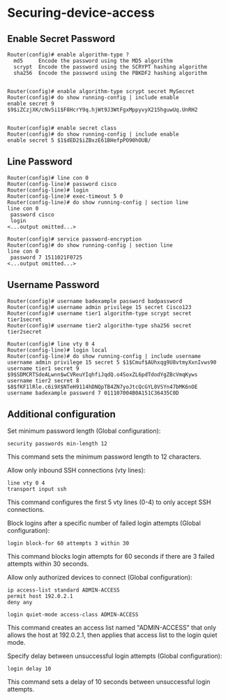 # Securing-device-access

## Enable Secret Password
```
Router(config)# enable algorithm-type ?
  md5     Encode the password using the MD5 algorithm
  scrypt  Encode the password using the SCRYPT hashing algorithm
  sha256  Encode the password using the PBKDF2 hashing algorithm


Router(config)# enable algorithm-type scrypt secret MySecret 
Router(config)# do show running-config | include enable
enable secret 9 $9$iZCzjXK/cNv5i1$F8HcrY9q.hjWt9J3WtFgxMppyvyX215hguwUq.UnRH2


Router(config)# enable secret class
Router(config)# do show running-config | include enable
enable secret 5 $1$dED2$iZBxzE61BHefpPO90hOUB/
```

## Line Password
```
Router(config)# line con 0
Router(config-line)# password cisco
Router(config-line)# login
Router(config-line)# exec-timeout 5 0
Router(config-line)# do show running-config | section line
line con 0
 password cisco                                                                          
 login
<...output omitted...>

Router(config)# service password-encryption
Router(config)# do show running-config | section line
line con 0
 password 7 1511021F0725                                                                 
<...output omitted...>
```

## Username Password
```
Router(config)# username badexample password badpassword
Router(config)# username admin privilege 15 secret Cisco123
Router(config)# username tier1 algorithm-type scrypt secret tier1secret
Router(config)# username tier2 algorithm-type sha256 secret tier2secret

Router(config)# line vty 0 4
Router(config-line)# login local
Router(config-line)# do show running-config | include username
username admin privilege 15 secret 5 $1$Cmuf$AUhxqg9U8vtmyXxnIvws90
username tier1 secret 9 $9$SDMCRTSdeALwnn$wCVReuYIqhfiJqdQ.o4SoxZL6pdTdodYgZBcVmqKyws
username tier2 secret 8 $8$fKF1lRle.c6i9X$NTeH9114hDNQpTB4ZN7yoJtcQcGYL0VSYn47bMK6nOE
username badexample password 7 011107004B0A151C36435C0D
```

## Additional configuration

Set minimum password length (Global configuration):
```
security passwords min-length 12
```
This command sets the minimum password length to 12 characters.

Allow only inbound SSH connections (vty lines):
```
line vty 0 4
transport input ssh
```
This command configures the first 5 vty lines (0-4) to only accept SSH connections.

Block logins after a specific number of failed login attempts (Global configuration):
```
login block-for 60 attempts 3 within 30
```
This command blocks login attempts for 60 seconds if there are 3 failed attempts within 30 seconds.

Allow only authorized devices to connect (Global configuration):
```
ip access-list standard ADMIN-ACCESS
permit host 192.0.2.1
deny any

login quiet-mode access-class ADMIN-ACCESS
```
This command creates an access list named "ADMIN-ACCESS" that only allows the host at 192.0.2.1, then applies that access list to the login quiet mode.

Specify delay between unsuccessful login attempts (Global configuration):
```
login delay 10
```
This command sets a delay of 10 seconds between unsuccessful login attempts.

